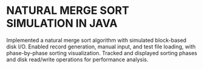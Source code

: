 # NATURAL MERGE SORT SIMULATION IN JAVA


Implemented a natural merge sort algorithm with simulated block-based disk I/O.
Enabled record generation, manual input, and test file loading, with phase-by-phase sorting visualization.
Tracked and displayed sorting phases and disk read/write operations for performance analysis.
